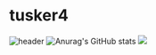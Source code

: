 # tusker4
![header](https://capsule-render.vercel.app/api?type=rounded&color=gradient&text=%20asdf%20&height=300&fontSize=100)
![Anurag's GitHub stats](https://github-readme-stats.vercel.app/api?username=tusker4&show_icons=true&theme=transparent)
<a href="" target="_blank"><img src="https://img.shields.io/badge/python-#3776AB?style=for-the-badge&logo=appveyor&logoColor=000000"/></a>
